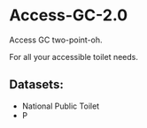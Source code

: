 # Access-GC-2.0
Access GC two-point-oh.

For all your accessible toilet needs.

## Datasets:
- National Public Toilet
- P

